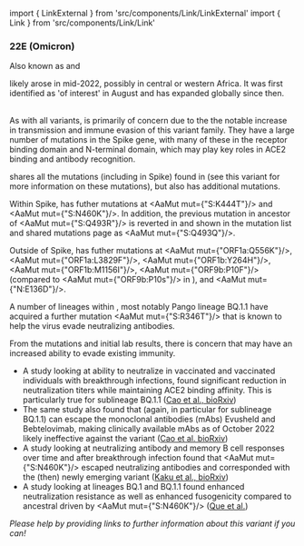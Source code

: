 import { LinkExternal } from 'src/components/Link/LinkExternal'
import { Link } from 'src/components/Link/Link'




<MdxContent filepath="VoCHeader.md'" />

### 22E (Omicron)
Also known as <VarOrLin name="22E (Omicron)" invert={true} /> and <Who name="Omicron" />

<MdxContent filepath="OmicronHeader.md'" />

<VarOrLin name="22E (Omicron)"/> likely arose in mid-2022, possibly in central or western Africa. It was first identified as 'of interest' in August and has expanded globally since then.
<br/><br/>

As with all <Who name="Omicron" /> variants, <VarOrLin name="22E (Omicron)" prefix=""/> is primarily of concern due to the the notable increase in transmission and immune evasion of this variant family. They have a large number of mutations in the Spike gene, with many of these in the receptor binding domain and N-terminal domain, which may play key roles in ACE2 binding and antibody recognition.
<br/>

<VarOrLin name="22E (Omicron)" prefix=""/> shares all the mutations (including in Spike) found in <VarOrLin name="22B (Omicron)" prefix=""/> (see this variant for more information on these mutations), but also has additional mutations.
<br/>

Within Spike, <VarOrLin name="22E (Omicron)" prefix=""/> has futher mutations at <AaMut mut={"S:K444T"}/> and <AaMut mut={"S:N460K"}/>. In addition, the previous mutation in ancestor <VarOrLin name="21L (Omicron)" prefix=""/> of <AaMut mut={"S:Q493R"}/> is reverted in <VarOrLin name="22E (Omicron)" prefix=""/> and shown in the mutation list and shared mutations page as <AaMut mut={"S:Q493Q"}/>.

Outside of Spike, <VarOrLin name="22E (Omicron)" prefix=""/> has futher mutations at 
<AaMut mut={"ORF1a:Q556K"}/>, <AaMut mut={"ORF1a:L3829F"}/>, <AaMut mut={"ORF1b:Y264H"}/>, <AaMut mut={"ORF1b:M1156I"}/>, <AaMut mut={"ORF9b:P10F"}/> (compared to <AaMut mut={"ORF9b:P10s"}/> in <VarOrLin name="22B (Omicron)" prefix=""/>), and <AaMut mut={"N:E136D"}/>. 
<br />

A number of lineages within <VarOrLin name="22E (Omicron)" prefix=""/>, most notably Pango lineage BQ.1.1 have acquired a further mutation <AaMut mut={"S:R346T"}/> that is known to help the virus evade neutralizing antibodies.

From the mutations and initial lab results, there is concern that <VarOrLin name="22E (Omicron)" prefix=""/> may have an increased ability to evade existing immunity.
- A study looking at ability to neutralize <VarOrLin name="22E (Omicron)" prefix=""/> in vaccinated and vaccinated individuals with <Who name="Omicron" /> breakthrough infections, found significant reduction in neutralization titers while maintaining ACE2 binding affinity. This is particularly true for sublineage BQ.1.1 ([Cao et al., bioRxiv](https://www.biorxiv.org/content/10.1101/2022.09.15.507787v3))
- The same study also found that <VarOrLin name="22E (Omicron)" prefix=""/> (again, in particular for sublineage BQ.1.1) can escape the monoclonal antibodies (mAbs) Evusheld and Bebtelovimab, making clinically available mAbs as of October 2022 likely ineffective against the variant ([Cao et al. bioRxiv](https://www.biorxiv.org/content/10.1101/2022.09.15.507787v3))
- A study looking at neutralizing antibody and memory B cell responses over time and after breakthrough infection found that <AaMut mut={"S:N460K"}/> escaped neutralizing antibodies and corresponded with the (then) newly emerging variant <VarOrLin name="22E (Omicron)" prefix=""/> ([Kaku et al., bioRxiv](https://www.biorxiv.org/content/10.1101/2022.09.21.508922v1.full))
- A study looking at <VarOrLin name="22E (Omicron)" prefix=""/> lineages BQ.1 and BQ.1.1 found enhanced neutralization resistance as well as enhanced fusogenicity compared to ancestral <VarOrLin name="22B (Omicron)" prefix=""/> driven by <AaMut mut={"S:N460K"}/> ([Que et al.](https://www.biorxiv.org/content/10.1101/2022.10.19.512891v1.full.pdf))



_Please help by providing links to further information about this variant if you can!_




